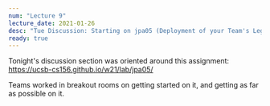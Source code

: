 ```yaml
---
num: "Lecture 9"
lecture_date: 2021-01-26
desc: "Tue Discussion: Starting on jpa05 (Deployment of your Team's Legacy App)"
ready: true
---
```


Tonight's discussion section was oriented around this assignment: <https://ucsb-cs156.github.io/w21/lab/jpa05/>

Teams worked in breakout rooms on getting started on it, and getting as far as possible on it.

